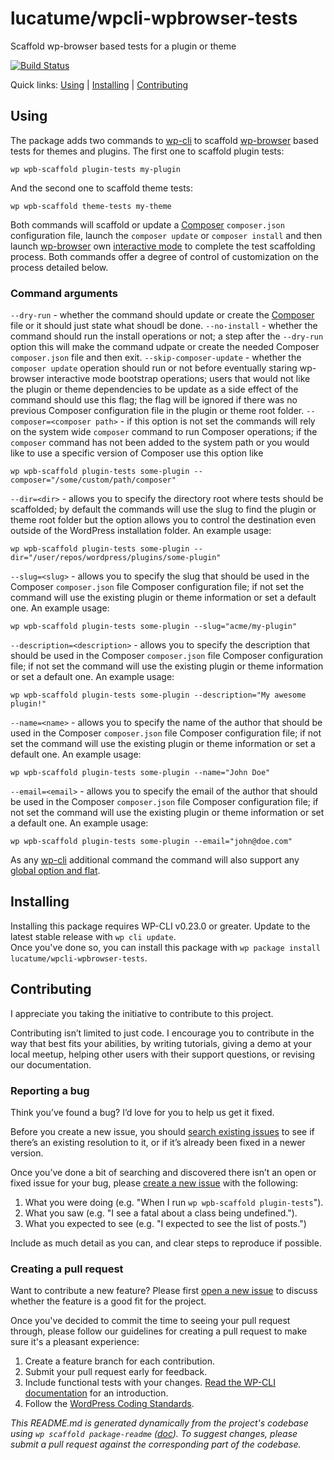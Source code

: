 lucatume/wpcli-wpbrowser-tests
==============================

Scaffold wp-browser based tests for a plugin or theme

[![Build Status](https://travis-ci.org/lucatume/wpcli-wpbrowser-tests.svg?branch=master)](https://travis-ci.org/lucatume/wpcli-wpbrowser-tests)

Quick links: [Using](#Using) | [Installing](#Installing) | [Contributing](#Contributing)

## Using

The package adds two commands to [wp-cli](http://wp-cli.org/ "Command line interface for WordPress - WP-CLI") to scaffold [wp-browser](https://github.com/lucatume/wp-browser "lucatume/wp-browser · GitHub") based tests for themes and plugins.
The first one to scaffold plugin tests:

```shell
wp wpb-scaffold plugin-tests my-plugin
```

And the second one to scaffold theme tests:

```shell
wp wpb-scaffold theme-tests my-theme
```

Both commands will scaffold or update a [Composer](https://getcomposer.org/) `composer.json` configuration file, launch the `composer update` or `composer install` and then launch [wp-browser](https://github.com/lucatume/wp-browser "lucatume/wp-browser · GitHub") own [interactive mode](https://github.com/lucatume/wp-browser#bootstrap) to complete the test scaffolding process.
Both commands offer a degree of control of customization on the process detailed below.

### Command arguments
`--dry-run` - whether the command should update or create the [Composer](https://getcomposer.org/) file or it should just state what shoudl be done.
`--no-install` - whether the command should run the install operations or not; a step after the `--dry-run` option this will make the command udpate or create the needed Composer `composer.json` file and then exit.
`--skip-composer-update` - whether the `composer update`  operation should run or not before eventually staring wp-browser interactive mode bootstrap operations; users that would not like the plugin or theme dependencies to be update as a side effect of the command should use this flag; the flag will be ignored if there was no previous Composer configuration file in the plugin or theme root folder.
`--composer=<composer path>` - if this option is not set the commands will rely on the system wide `composer` command to run Composer operations; if the `composer` command has not been added to the system path or you would like to use a specific version of Composer use this option like

    wp wpb-scaffold plugin-tests some-plugin --composer="/some/custom/path/composer"

`--dir=<dir>` - allows you to specify the directory root where tests should be scaffolded; by default the commands will use the slug to find the plugin or theme root folder but the option allows you to control the destination even outside of the WordPress installation folder.
An example usage:

    wp wpb-scaffold plugin-tests some-plugin --dir="/user/repos/wordpress/plugins/some-plugin"

`--slug=<slug>` - allows you to specify the slug that should be used in the Composer `composer.json` file Composer configuration file; if not set the command will use the existing plugin or theme information or set a default one. An example usage:

    wp wpb-scaffold plugin-tests some-plugin --slug="acme/my-plugin"

`--description=<description>` - allows you to specify the description that should be used in the Composer `composer.json` file Composer configuration file; if not set the command will use the existing plugin or theme information or set a default one. An example usage:

    wp wpb-scaffold plugin-tests some-plugin --description="My awesome plugin!"

`--name=<name>` - allows you to specify the name of the author that should be used in the Composer `composer.json` file Composer configuration file; if not set the command will use the existing plugin or theme information or set a default one. An example usage:

    wp wpb-scaffold plugin-tests some-plugin --name="John Doe"

`--email=<email>` - allows you to specify the email of the author that should be used in the Composer `composer.json` file Composer configuration file; if not set the command will use the existing plugin or theme information or set a default one. An example usage:

    wp wpb-scaffold plugin-tests some-plugin --email="john@doe.com"

As any [wp-cli](https://wp-cli.org/ "Command line interface for WordPress - WP-CLI") additional command the command will also support any [global option and flat](http://wp-cli.org/commands/).

## Installing

Installing this package requires WP-CLI v0.23.0 or greater. Update to the latest stable release with `wp cli update`.  
Once you've done so, you can install this package with `wp package install lucatume/wpcli-wpbrowser-tests`.  

## Contributing

I appreciate you taking the initiative to contribute to this project.

Contributing isn’t limited to just code. I encourage you to contribute in the way that best fits your abilities, by writing tutorials, giving a demo at your local meetup, helping other users with their support questions, or revising our documentation.

### Reporting a bug

Think you’ve found a bug? I’d love for you to help us get it fixed.

Before you create a new issue, you should [search existing issues](https://github.com/lucatume/wpcli-wpbrowser-tests/issues?q=label%3Abug%20) to see if there’s an existing resolution to it, or if it’s already been fixed in a newer version.

Once you’ve done a bit of searching and discovered there isn’t an open or fixed issue for your bug, please [create a new issue](https://github.com/lucatume/wpcli-wpbrowser-tests/issues/new) with the following:

1. What you were doing (e.g. "When I run `wp wpb-scaffold plugin-tests`").
2. What you saw (e.g. "I see a fatal about a class being undefined.").
3. What you expected to see (e.g. "I expected to see the list of posts.")

Include as much detail as you can, and clear steps to reproduce if possible.

### Creating a pull request

Want to contribute a new feature? Please first [open a new issue](https://github.com/lucatume/wpcli-wpbrowser-tests/issues/new) to discuss whether the feature is a good fit for the project.

Once you've decided to commit the time to seeing your pull request through, please follow our guidelines for creating a pull request to make sure it's a pleasant experience:

1. Create a feature branch for each contribution.
2. Submit your pull request early for feedback.
3. Include functional tests with your changes. [Read the WP-CLI documentation](https://wp-cli.org/docs/pull-requests/#functional-tests) for an introduction.
4. Follow the [WordPress Coding Standards](http://make.wordpress.org/core/handbook/coding-standards/).


*This README.md is generated dynamically from the project's codebase using `wp scaffold package-readme` ([doc](https://github.com/wp-cli/scaffold-package-command#wp-scaffold-package-readme)). To suggest changes, please submit a pull request against the corresponding part of the codebase.*
